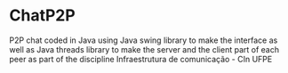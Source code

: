 # ChatP2P
P2P chat coded in Java using Java swing library to make the interface as well as Java threads library to make the server and the client part of each peer as part of the discipline Infraestrutura de comunicação - CIn UFPE
